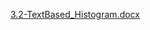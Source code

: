 [3.2-TextBased_Histogram.docx](https://github.com/YI-0924/week3/files/8192643/3.2-TextBased_Histogram.docx)

